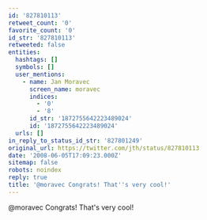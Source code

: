 ```yaml
---
id: '827810113'
retweet_count: '0'
favorite_count: '0'
id_str: '827810113'
retweeted: false
entities:
  hashtags: []
  symbols: []
  user_mentions:
    - name: Jan Moravec
      screen_name: moravec
      indices:
        - '0'
        - '8'
      id_str: '1872755642223489024'
      id: '1872755642223489024'
  urls: []
in_reply_to_status_id_str: '827801249'
original_url: https://twitter.com/jth/status/827810113
date: '2008-06-05T17:09:23.000Z'
sitemap: false
robots: noindex
reply: true
title: '@moravec Congrats! That''s very cool!'
---
```


@moravec Congrats! That's very cool!